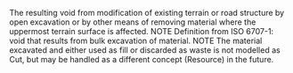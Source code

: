 The resulting void from modification of existing terrain or road structure by open excavation or by other means of removing material where the uppermost terrain surface is affected.
NOTE Definition from ISO 6707-1: void that results from bulk excavation of material.
NOTE The material excavated and either used as fill or discarded as waste is not modelled as Cut, but may be handled as a different concept (Resource) in the future.
